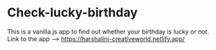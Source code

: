 # Check-lucky-birthday
This is a vanilla.js app to find out whether your birthday is lucky or not.  
Link to the app --> https://harshalini-creativeworld.netlify.app/
